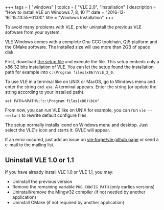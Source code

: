 +++
tags = [ "windows" ]
topics = [ "VLE 2.0", "Installation" ]
description = "How to install VLE on Windows 7, 8, 10 ?"
date = "2016-12-16T15:13:55+01:00"
title = "Windows Installation"
+++

To avoid many problems with VLE, prefer uninstall the previous VLE software from your system.

VLE Windows comes with a complete Gnu GCC toolchain, Qt5 platform and the CMake software. The installed size will use more than 2GB of space disk.

First, download [the setup file](https://www.vle-project.org/pub/vle/2.0/2.0.2/Setup-VLE_2_0_2.exe) and execute the file. This setup embeds only a x86 32 bits installation of VLE. You can let the setup found the installation path for example into `c:\Program files(x86)\VLE_2_0`.

To use VLE in a terminal like on UNIX or MacOS, go to Windows menu and enter the string `cmd.exe`. A terminal appears. Enter the string (or update the string according to your installed path).

```
set PATH=%PATH%;"c:\Program files(x86)\bin"
```

From now, you can run VLE like on UNIX for example, you can run `vle --restart` to rewrite default configure files.

The setup normally installs icond on Windows menu and desktop. Just select the VLE's icon and starts it. GVLE will appear.

If an error occured, just add an issue on [vle-forge/vle github page](https://github.com/vle-forge/vle/issues) or send à e-mail to the mailing list.

## Uninstall VLE 1.0 or 1.1

If you have already install VLE 1.0 or VLE 1.1, you may:

* Uninstall the previous version
* Remove the remaining variable `PKG_CONFIG_PATH` (only earlies versions)
* Uninstall/remove the Mingw32 compiler (if not needed by another application)
* Uninstall CMake (if not required by another application)
